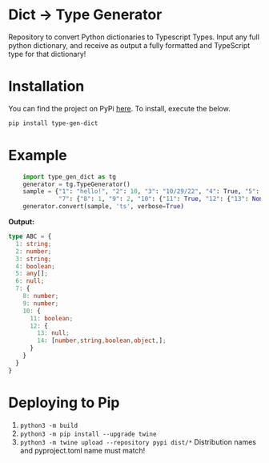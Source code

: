 # Dict -> Type Generator
Repository to convert Python dictionaries to Typescript Types. Input any full python dictionary, and receive as
output a fully formatted and TypeScript type for that dictionary!

# Installation
You can find the project on PyPi [here](https://pypi.org/project/type_gen_dict/0.0.1/). To install, execute the below.
```bash
pip install type-gen-dict
```

# Example
```python
    import type_gen_dict as tg
    generator = tg.TypeGenerator()
    sample = {"1": "hello!", "2": 10, "3": "10/29/22", "4": True, "5": [1, "hi", False], "6": None,
              "7": {"8": 1, "9": 2, "10": {"11": True, "12": {"13": None, "14": (1, "hi", True, set())}}}}
    generator.convert(sample, 'ts', verbose=True)
```
**Output:**
```typescript
type ABC = {
  1: string;
  2: number;
  3: string;
  4: boolean;
  5: any[];
  6: null;
  7: {
    8: number;
    9: number;
    10: {
      11: boolean;
      12: {
        13: null;
        14: [number,string,boolean,object,];
      }
    }
  }
}
```

# Deploying to Pip
1. `python3 -m build`
2. `python3 -m pip install --upgrade twine`
3. `python3 -m twine upload --repository pypi dist/*`
Distribution names and pyproject.toml name must match!
